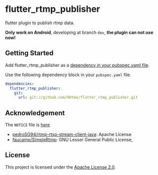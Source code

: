 # flutter_rtmp_publisher

flutter plugin to publish rtmp data.

**Only work on Android**, developing at branch `dev`, **the plugin can not use now!**

## Getting Started

Add flutter_rtmp_publisher as a [dependency in your pubspec.yaml file](https://flutter.dev/docs/development/packages-and-plugins/using-packages).

Use the following dependency block in your `pubspec.yaml` file.

```yaml
dependencies:
  flutter_rtmp_publisher:
    git:
      url: git://github.com/OhYee/flutter_rtmp_publisher.git
```

## Acknowledgement

The `NOTICE` file is [here](./NOTICE)

- [pedroSG94/rtmp-rtsp-stream-client-java](https://github.com/pedroSG94/rtmp-rtsp-stream-client-java): Apache License
- [faucamp/SimpleRtmp](https://github.com/faucamp/SimpleRtmp): GNU Lesser General Public License,

## License

This project is licensed under the [Apache License 2.0](./LICENSE).